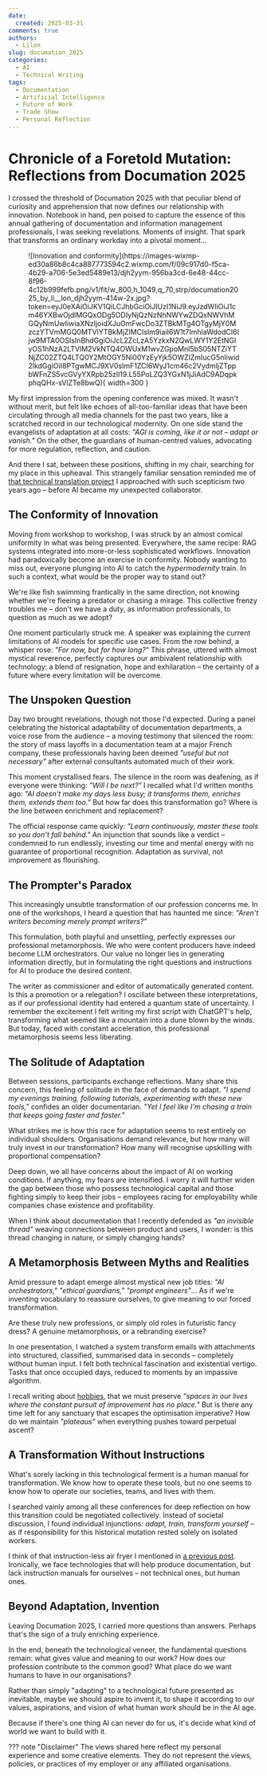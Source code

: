 ```yaml
---
date:
  created: 2025-03-31
comments: true
authors:
  - Lilon
slug: documation_2025
categories:
  - AI
  - Technical Writing
tags:
  - Documentation
  - Artificial Intelligence
  - Future of Work
  - Trade Show
  - Personal Reflection
---
```


# Chronicle of a Foretold Mutation: Reflections from Documation 2025

I crossed the threshold of Documation 2025 with that peculiar blend of curiosity and apprehension that now defines our relationship with innovation. Notebook in hand, pen poised to capture the essence of this annual gathering of documentation and information management professionals, I was seeking revelations. Moments of insight. That spark that transforms an ordinary workday into a pivotal moment...

<!-- more -->

<figure markdown="1">
![Innovation and conformity](https://images-wixmp-ed30a86b8c4ca887773594c2.wixmp.com/f/09c917d0-f5ca-4b29-a706-5e3ed5489e13/djh2yym-956ba3cd-6e48-44cc-8f96-4c12b999fefb.png/v1/fit/w_800,h_1049,q_70,strp/documation2025_by_li__lon_djh2yym-414w-2x.jpg?token=eyJ0eXAiOiJKV1QiLCJhbGciOiJIUzI1NiJ9.eyJzdWIiOiJ1cm46YXBwOjdlMGQxODg5ODIyNjQzNzNhNWYwZDQxNWVhMGQyNmUwIiwiaXNzIjoidXJuOmFwcDo3ZTBkMTg4OTgyMjY0MzczYTVmMGQ0MTVlYTBkMjZlMCIsIm9iaiI6W1t7ImhlaWdodCI6Ijw9MTA0OSIsInBhdGgiOiJcL2ZcLzA5YzkxN2QwLWY1Y2EtNGIyOS1hNzA2LTVlM2VkNTQ4OWUxM1wvZGpoMnl5bS05NTZiYTNjZC02ZTQ4LTQ0Y2MtOGY5Ni00YzEyYjk5OWZlZmIucG5nIiwid2lkdGgiOiI8PTgwMCJ9XV0sImF1ZCI6WyJ1cm46c2VydmljZTppbWFnZS5vcGVyYXRpb25zIl19.L55PoLZQ3YGxN1jJiAdC9ADqpkphqQHx-sVlZTe8bwQ){ width=300 }
</figure>

My first impression from the opening conference was mixed. It wasn't without merit, but felt like echoes of all-too-familiar ideas that have been circulating through all media channels for the past two years, like a scratched record in our technological modernity. On one side stand the evangelists of adaptation at all costs: *"AGI is coming, like it or not – adapt or vanish."* On the other, the guardians of human-centred values, advocating for more regulation, reflection, and caution.

And there I sat, between these positions, shifting in my chair, searching for my place in this upheaval. This strangely familiar sensation reminded me of [that technical translation project](ai_advent.md) I approached with such scepticism two years ago – before AI became my unexpected collaborator.

## The Conformity of Innovation

Moving from workshop to workshop, I was struck by an almost comical uniformity in what was being presented. Everywhere, the same recipe: RAG systems integrated into more-or-less sophisticated workflows. Innovation had paradoxically become an exercise in conformity. Nobody wanting to miss out, everyone plunging into AI to catch the *hypermodernity* train. In such a context, what would be the proper way to stand out?

We're like fish swimming frantically in the same direction, not knowing whether we're fleeing a predator or chasing a mirage. This collective frenzy troubles me – don't we have a duty, as information professionals, to question as much as we adopt?

One moment particularly struck me. A speaker was explaining the current limitations of AI models for specific use cases. From the row behind, a whisper rose: *"For now, but for how long?"* This phrase, uttered with almost mystical reverence, perfectly captures our ambivalent relationship with technology: a blend of resignation, hope and exhilaration – the certainty of a future where every limitation will be overcome.

## The Unspoken Question

Day two brought revelations, though not those I'd expected. During a panel celebrating the historical adaptability of documentation departments, a voice rose from the audience – a moving testimony that silenced the room: the story of mass layoffs in a documentation team at a major French company, these professionals having been deemed *"useful but not necessary"* after external consultants automated much of their work.

This moment crystallised fears. The silence in the room was deafening, as if everyone were thinking: *"Will I be next?"* I recalled what I'd written months ago: *"AI doesn't make my days less busy; it transforms them, enriches them, extends them too."* But how far does this transformation go? Where is the line between enrichment and replacement?

The official response came quickly: *"Learn continuously, master these tools so you don't fall behind."* An injunction that sounds like a verdict – condemned to run endlessly, investing our time and mental energy with no guarantee of proportional recognition. Adaptation as survival, not improvement as flourishing.

## The Prompter's Paradox

This increasingly unsubtle transformation of our profession concerns me. In one of the workshops, I heard a question that has haunted me since: *"Aren't writers becoming merely prompt writers?"*

This formulation, both playful and unsettling, perfectly expresses our professional metamorphosis. We who were content producers have indeed become LLM orchestrators. Our value no longer lies in generating information directly, but in formulating the right questions and instructions for AI to produce the desired content.

The writer as commissioner and editor of automatically generated content. Is this a promotion or a relegation? I oscillate between these interpretations, as if our professional identity had entered a quantum state of uncertainty. I remember the excitement I felt writing my first script with ChatGPT's help, transforming what seemed like a mountain into a dune blown by the winds. But today, faced with constant acceleration, this professional metamorphosis seems less liberating.

## The Solitude of Adaptation

Between sessions, participants exchange reflections. Many share this concern, this feeling of solitude in the face of demands to adapt. *"I spend my evenings training, following tutorials, experimenting with these new tools,"* confides an older documentarian. *"Yet I feel like I'm chasing a train that keeps going faster and faster."*

What strikes me is how this race for adaptation seems to rest entirely on individual shoulders. Organisations demand relevance, but how many will truly invest in our transformation? How many will recognise upskilling with proportional compensation?

Deep down, we all have concerns about the impact of AI on working conditions. If anything, my fears are intensified. I worry it will further widen the gap between those who possess technological capital and those fighting simply to keep their jobs – employees racing for employability while companies chase existence and profitability.

When I think about documentation that I recently defended as *"an invisible thread"* weaving connections between product and users, I wonder: is this thread changing in nature, or simply changing hands?

## A Metamorphosis Between Myths and Realities

Amid pressure to adapt emerge almost mystical new job titles: *"AI orchestrators,"* *"ethical guardians,"* *"prompt engineers"*... As if we're inventing vocabulary to reassure ourselves, to give meaning to our forced transformation.

Are these truly new professions, or simply old roles in futuristic fancy dress? A genuine metamorphosis, or a rebranding exercise?

In one presentation, I watched a system transform emails with attachments into structured, classified, summarised data in seconds – completely without human input. I felt both technical fascination and existential vertigo. Tasks that once occupied days, reduced to moments by an impassive algorithm.

I recall writing about [hobbies](eloge_du_plateau.md), that we must preserve *"spaces in our lives where the constant pursuit of improvement has no place."* But is there any time left for any sanctuary that escapes the optimisation imperative? How do we maintain *"plateaus"* when everything pushes toward perpetual ascent?

## A Transformation Without Instructions

What's sorely lacking in this technological ferment is a human manual for transformation. We know how to operate these tools, but no one seems to know how to operate our societies, teams, and lives with them.

I searched vainly among all these conferences for deep reflection on how this transition could be negotiated collectively. Instead of societal discussion, I found individual injunctions: *adapt, train, transform yourself* – as if responsibility for this historical mutation rested solely on isolated workers.

I think of that instruction-less air fryer I mentioned in [a previous post](documentation_invisible.md). Ironically, we face technologies that will help produce documentation, but lack instruction manuals for ourselves – not technical ones, but human ones.

## Beyond Adaptation, Invention

Leaving Documation 2025, I carried more questions than answers. Perhaps that's the sign of a truly enriching experience.

In the end, beneath the technological veneer, the fundamental questions remain: what gives value and meaning to our work? How does our profession contribute to the common good? What place do we want humans to have in our organisations?

Rather than simply "adapting" to a technological future presented as inevitable, maybe we should aspire to invent it, to shape it according to our values, aspirations, and vision of what human work should be in the AI age.

Because if there's one thing AI can never do for us, it's decide what kind of world we want to build with it.

??? note "Disclaimer"
    The views shared here reflect my personal experience and some creative elements. They do not represent the views, policies, or practices of my employer or any affiliated organisations.
